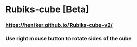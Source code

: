# Rubiks-cube [Beta]

### https://heniker.github.io/Rubiks-cube-v2/

### Use right mouse button to rotate sides of the cube
